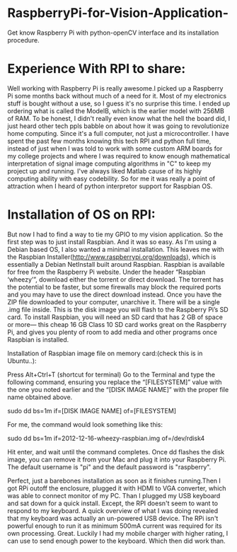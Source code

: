 RaspberryPi-for-Vision-Application-
===================================
Get know Raspberry Pi with python-openCV interface and its installation procedure.

Experience With RPI to share:
=============================

 Well working with Raspberry Pi is really awesome.I picked up a Raspberry Pi some months back without much of a need for it. Most of my electronics stuff is bought without a use, so I guess it's no surprise this time. I ended up ordering what is called the ModelB, which is the earlier model with 256MB of RAM. To be honest, I didn't really even know what the hell the board did, I just heard other tech ppls babble on about how it was going to revolutionize home computing. Since it's a full computer, not just a microcontroller.
  I have spent the past few months knowing this tech RPI and python full time, instead of just when I was told to work with some custom ARM boards for my college projects and where I was required to know enough mathematical interpretation of signal image computing algorithms in "C" to keep my project up and running. I've always liked Matlab cause of its highly computing ability with easy codebility. So for me it was really a point of attraction when I heard of python interpretor support for Raspbian OS.
  
Installation of OS on RPI:
==========================

 But now I had to find a way to tie my GPIO to my vision application. So the first step was to just install Raspbian. And it was so easy. As I'm using a Debian based OS, I also wanted a minimal installation. This leaves me with the Raspbian Installer(http://www.raspberrypi.org/downloads), which is essentially a Debian NetInstall built around Raspbian. Raspbian is available for free from the Raspberry Pi website. Under the header “Raspbian ‘wheezy’”, download either the torrent or direct download. The torrent has the potential to be faster, but some firewalls may block the required ports and you may have to use the direct download instead.
Once you have the ZIP file downloaded to your computer, unarchive it. There will be a single .img file inside. This is the disk image you will flash to the Raspberry Pi’s SD card. To install Raspbian, you will need an SD card that has 2 GB of space or more— this cheap 16 GB Class 10 SD card works great on the Raspberry Pi, and gives you plenty of room to add media and other programs once Raspbian is installed.

Installation of Raspbian image file on memory card:(check this is in Ubuntu..):

 Press Alt+Ctrl+T (shortcut for terminal)
 Go to the Terminal and type the following command, ensuring you replace the “[FILESYSTEM]” value with the one you noted earlier and the “[DISK IMAGE NAME]” with the proper file name obtained above.

sudo dd bs=1m if=[DISK IMAGE NAME] of=[FILESYSTEM]

For me, the command would look something like this:

sudo dd bs=1m if=2012-12-16-wheezy-raspbian.img of=/dev/rdisk4

Hit enter, and wait until the command completes. Once dd flashes the disk image, you can remove it from your Mac and plug it into your Raspberry Pi. The default username is "pi" and the default password is "raspberry".

 
 Perfect, just a barebones installation as soon as it finishes running.Then I got RPi outoff the enclosure, plugged it with HDMI to VGA converter, which was able to connect monitor of my PC. Than I plugged  my USB keyboard and sat down for a quick install. Except, the RPI doesn't seem to want to respond to my keyboard. A quick overview of what I was doing revealed that my keyboard was actually an un-powered USB device. The RPi isn't powerful enough to run it as minimum 500mA current was required for its own processing. Great. Luckily I had my mobile charger with higher rating, I can use to send enough power to the keyboard. Which then did work than.

